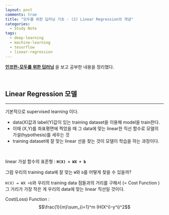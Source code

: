 ```yaml
---
layout: post
comments: true
title: "모두를 위한 딥러닝 기초 - (2) Linear Regression의 개념"
categories:
  - Study Note
tags:
  - deep-learning
  - machine-learning
  - tesorflow
  - linear-regression
---
```


 <a href="https://www.inflearn.com/course/%EA%B8%B0%EB%B3%B8%EC%A0%81%EC%9D%B8-%EB%A8%B8%EC%8B%A0%EB%9F%AC%EB%8B%9D-%EB%94%A5%EB%9F%AC%EB%8B%9D-%EA%B0%95%EC%A2%8C/">**인프런-모두를 위한 딥러닝**</a> 을 보고 공부한 내용을 정리했다.

<br>

 ## Linear Regression 모델
---
기본적으로 supervised learning 이다.

- data(X)값과 label(Y)값이 있는 training dataset을 이용해 model을 train한다.
- 이때 (X,Y)를 좌표평면에 찍었을 때 그 data에 맞는 linear한 직선 함수로 모델의 가설(hypothesis)를 세우는 것
- training dataset에 잘 맞는 linear 선을 찾는 것이 모델이 학습을 하는 과정이다.

<br>

linear 가설 함수의 표준형 : **`H(X) = WX + b`**

그럼 우리의 training data에 잘 맞는 `W`와 `b`를 어떻게 찾을 수 있을까?

`H(X) = WX +b`와 우리의 training data 점들과의 거리를 구해서 (= Cost Function ) 그 거리가 가장 작은 게 우리의 data에 맞는 linear 직선일 것이다.

Cost(Loss) Function : $$\frac{1}{m}\sum_{i=1}^m (H(X^i)-y^i)^2$$


